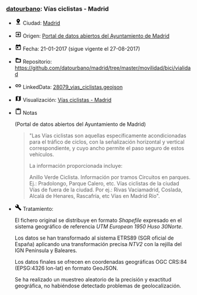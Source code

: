 ### [datourbano](https://github.com/datourbano): Vías ciclistas - Madrid

* ![](https://raw.githubusercontent.com/datourbano/simbologia/master/_/ubicacion_18.png) Ciudad: [Madrid](https://datourbano.github.io/madrid)
* ![](https://raw.githubusercontent.com/datourbano/simbologia/master/_/origen_18.png) Origen: [Portal de datos abiertos del Ayuntamiento de Madrid](http://datos.madrid.es/portal/site/egob/menuitem.c05c1f754a33a9fbe4b2e4b284f1a5a0/?vgnextoid=325e827b864f4410VgnVCM2000000c205a0aRCRD&vgnextchannel=374512b9ace9f310VgnVCM100000171f5a0aRCRD&vgnextfmt=default)
* ![](https://raw.githubusercontent.com/datourbano/simbologia/master/_/calendario_18.png) Fecha: 21-01-2017 (sigue vigente el 27-08-2017)
* ![](https://raw.githubusercontent.com/datourbano/simbologia/master/_/carpeta_18.png) Repositorio: https://github.com/datourbano/madrid/tree/master/movilidad/bici/vialidad
* ![](https://raw.githubusercontent.com/datourbano/simbologia/master/_/enlace_18.png) LinkedData: [28079_vias_ciclistas.geojson](https://raw.githubusercontent.com/datourbano/madrid/master/movilidad/bici/vialidad/28079_vias_ciclistas.geojson)
* ![](https://raw.githubusercontent.com/datourbano/simbologia/master/_/mapa_18.png) Visualización: [Vías ciclistas - Madrid](https://datourbano.github.io/madrid/movilidad/bici/vialidad/28079_vias_ciclistas)
* ![](https://raw.githubusercontent.com/datourbano/simbologia/master/_/notas_18.png) Notas
   
  (Portal de datos abiertos del Ayuntamiento de Madrid)
  > "Las Vías ciclistas son aquellas específicamente acondicionadas para el tráfico de ciclos, con la señalización horizontal y vertical correspondiente, y cuyo ancho permite el paso seguro de estos vehículos.
  >
  > La información proporcionada incluye:
  >
  > Anillo Verde Ciclista. Información por tramos
  > Circuitos en parques. Ej.:  Pradolongo, Parque Calero, etc.
  > Vías ciclistas de la ciudad
  > Vías de fuera de la ciudad. Por ej.:  Rivas Vaciamadrid, Coslada, Alcalá de Henares, Rascafría, etc
  > Vías en Madrid Río".
* ![](https://raw.githubusercontent.com/datourbano/simbologia/master/_/herramienta_18.png) Tratamiento:

  El fichero original se distribuye en formato *Shapefile* expresado en el sistema geográfico de referencia *UTM European 1950 Huso 30Norte*.

  Los datos se han transformado al sistema ETRS89 (SGR oficial de España) aplicando una transformación precisa *NTV2* con la rejilla del IGN Península y Baleares.

  Los datos finales se ofrecen en coordenadas geográficas OGC CRS:84 (EPSG:4326 lon-lat) en formato GeoJSON.

  Se ha realizado un muestreo aleatorio de la precisión y exactitud geográfica, no habiéndose detectado problemas de geolocalización.

